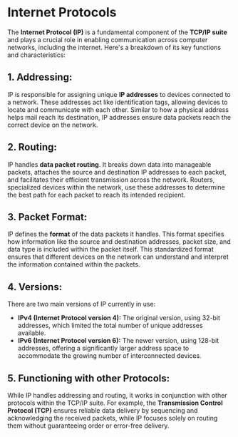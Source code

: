 # Internet Protocols
The **Internet Protocol (IP)** is a fundamental component of the **TCP/IP suite** and plays a crucial role in enabling communication across computer networks, including the internet. Here's a breakdown of its key functions and characteristics:

## 1. Addressing:
IP is responsible for assigning unique **IP addresses** to devices connected to a network. These addresses act like identification tags, allowing devices to locate and communicate with each other. Similar to how a physical address helps mail reach its destination, IP addresses ensure data packets reach the correct device on the network.

## 2. Routing:
IP handles **data packet routing**. It breaks down data into manageable packets, attaches the source and destination IP addresses to each packet, and facilitates their efficient transmission across the network. Routers, specialized devices within the network, use these addresses to determine the best path for each packet to reach its intended recipient.

## 3. Packet Format:
IP defines the **format** of the data packets it handles. This format specifies how information like the source and destination addresses, packet size, and data type is included within the packet itself. This standardized format ensures that different devices on the network can understand and interpret the information contained within the packets.

## 4. Versions:
There are two main versions of IP currently in use:
* **IPv4 (Internet Protocol version 4):** The original version, using 32-bit addresses, which limited the total number of unique addresses available.
* **IPv6 (Internet Protocol version 6):** The newer version, using 128-bit addresses, offering a significantly larger address space to accommodate the growing number of interconnected devices.

## 5. Functioning with other Protocols:
While IP handles addressing and routing, it works in conjunction with other protocols within the TCP/IP suite. For example, the **Transmission Control Protocol (TCP)** ensures reliable data delivery by sequencing and acknowledging the received packets, while IP focuses solely on routing them without guaranteeing order or error-free delivery.